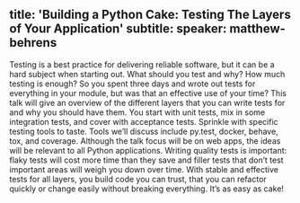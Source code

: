 title: 'Building a Python Cake: Testing The Layers of Your Application'
subtitle:
speaker: matthew-behrens
---
Testing is a best practice for delivering reliable software, but it can be a hard subject when starting out. What should you test and why? How much testing is enough? So you spent three days and wrote out tests for everything in your module, but was that an effective use of your time?
This talk will give an overview of the different layers that you can write tests for and why you should have them. You start with unit tests, mix in some integration tests, and cover with acceptance tests. Sprinkle with specific testing tools to taste. Tools we’ll discuss include py.test, docker, behave, tox, and coverage. Although the talk focus will be on web apps, the ideas will be relevant to all Python applications.
Writing quality tests is important: flaky tests will cost more time than they save and filler tests that don’t test important areas will weigh you down over time. With stable and effective tests for all layers, you build code you can trust, that you can refactor quickly or change easily without breaking everything. It’s as easy as cake! 